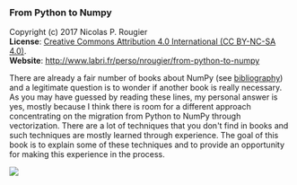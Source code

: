 ### From Python to Numpy
Copyright (c) 2017 Nicolas P. Rougier  
**License**: [Creative Commons Attribution 4.0 International (CC BY-NC-SA 4.0)](https://creativecommons.org/licenses/by-nc-sa/4.0/).  
**Website**: http://www.labri.fr/perso/nrougier/from-python-to-numpy

There are already a fair number of books about NumPy
(see [bibliography](10-bibliography.rst)) and a legitimate question is to
wonder if another book is really necessary. As you may have guessed by reading
these lines, my personal answer is yes, mostly because I think there is room
for a different approach concentrating on the migration from Python to NumPy
through vectorization. There are a lot of techniques that you don't find in
books and such techniques are mostly learned through experience. The goal of
this book is to explain some of these techniques and to provide an opportunity
for making this experience in the process.

![](data/cubes.png)
